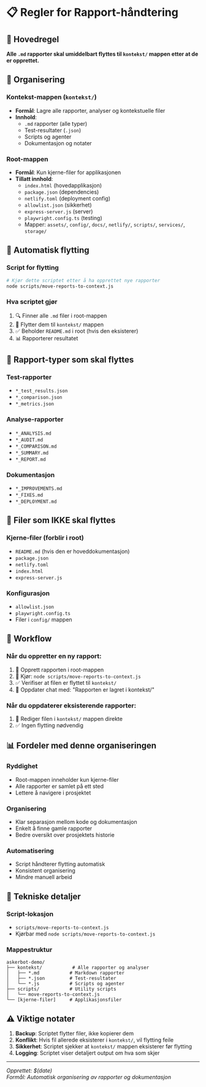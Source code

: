 # 📋 Regler for Rapport-håndtering

## 🎯 **Hovedregel**
**Alle `.md` rapporter skal umiddelbart flyttes til `kontekst/` mappen etter at de er opprettet.**

## 📁 **Organisering**

### **Kontekst-mappen (`kontekst/`)**
- **Formål**: Lagre alle rapporter, analyser og kontekstuelle filer
- **Innhold**: 
  - `.md` rapporter (alle typer)
  - Test-resultater (`.json`)
  - Scripts og agenter
  - Dokumentasjon og notater

### **Root-mappen**
- **Formål**: Kun kjerne-filer for applikasjonen
- **Tillatt innhold**:
  - `index.html` (hovedapplikasjon)
  - `package.json` (dependencies)
  - `netlify.toml` (deployment config)
  - `allowlist.json` (sikkerhet)
  - `express-server.js` (server)
  - `playwright.config.ts` (testing)
  - Mapper: `assets/`, `config/`, `docs/`, `netlify/`, `scripts/`, `services/`, `storage/`

## 🔄 **Automatisk flytting**

### **Script for flytting**
```bash
# Kjør dette scriptet etter å ha opprettet nye rapporter
node scripts/move-reports-to-context.js
```

### **Hva scriptet gjør**
1. 🔍 Finner alle `.md` filer i root-mappen
2. 📁 Flytter dem til `kontekst/` mappen
3. ✅ Beholder `README.md` i root (hvis den eksisterer)
4. 📊 Rapporterer resultatet

## 📝 **Rapport-typer som skal flyttes**

### **Test-rapporter**
- `*_test_results.json`
- `*_comparison.json`
- `*_metrics.json`

### **Analyse-rapporter**
- `*_ANALYSIS.md`
- `*_AUDIT.md`
- `*_COMPARISON.md`
- `*_SUMMARY.md`
- `*_REPORT.md`

### **Dokumentasjon**
- `*_IMPROVEMENTS.md`
- `*_FIXES.md`
- `*_DEPLOYMENT.md`

## 🚫 **Filer som IKKE skal flyttes**

### **Kjerne-filer (forblir i root)**
- `README.md` (hvis den er hoveddokumentasjon)
- `package.json`
- `netlify.toml`
- `index.html`
- `express-server.js`

### **Konfigurasjon**
- `allowlist.json`
- `playwright.config.ts`
- Filer i `config/` mappen

## 🎯 **Workflow**

### **Når du oppretter en ny rapport:**
1. 📝 Opprett rapporten i root-mappen
2. 🔄 Kjør: `node scripts/move-reports-to-context.js`
3. ✅ Verifiser at filen er flyttet til `kontekst/`
4. 💬 Oppdater chat med: "Rapporten er lagret i kontekst/"

### **Når du oppdaterer eksisterende rapporter:**
1. 📝 Rediger filen i `kontekst/` mappen direkte
2. ✅ Ingen flytting nødvendig

## 📊 **Fordeler med denne organiseringen**

### **Ryddighet**
- Root-mappen inneholder kun kjerne-filer
- Alle rapporter er samlet på ett sted
- Lettere å navigere i prosjektet

### **Organisering**
- Klar separasjon mellom kode og dokumentasjon
- Enkelt å finne gamle rapporter
- Bedre oversikt over prosjektets historie

### **Automatisering**
- Script håndterer flytting automatisk
- Konsistent organisering
- Mindre manuell arbeid

## 🔧 **Tekniske detaljer**

### **Script-lokasjon**
- `scripts/move-reports-to-context.js`
- Kjørbar med `node scripts/move-reports-to-context.js`

### **Mappestruktur**
```
askerbot-demo/
├── kontekst/           # Alle rapporter og analyser
│   ├── *.md           # Markdown rapporter
│   ├── *.json         # Test-resultater
│   └── *.js           # Scripts og agenter
├── scripts/           # Utility scripts
│   └── move-reports-to-context.js
└── [kjerne-filer]     # Applikasjonsfiler
```

## ⚠️ **Viktige notater**

1. **Backup**: Scriptet flytter filer, ikke kopierer dem
2. **Konflikt**: Hvis fil allerede eksisterer i `kontekst/`, vil flytting feile
3. **Sikkerhet**: Scriptet sjekker at `kontekst/` mappen eksisterer før flytting
4. **Logging**: Scriptet viser detaljert output om hva som skjer

---

*Opprettet: $(date)*  
*Formål: Automatisk organisering av rapporter og dokumentasjon*
